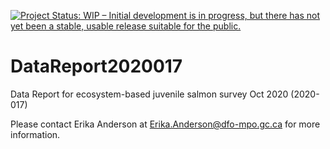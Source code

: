 [![Project Status: WIP – Initial development is in progress, but there has not yet been a stable, usable release suitable for the public.](https://www.repostatus.org/badges/latest/wip.svg)](https://www.repostatus.org/#wip)

# DataReport2020017
Data Report for ecosystem-based juvenile salmon survey Oct 2020 (2020-017)

Please contact Erika Anderson at Erika.Anderson@dfo-mpo.gc.ca for more information.
